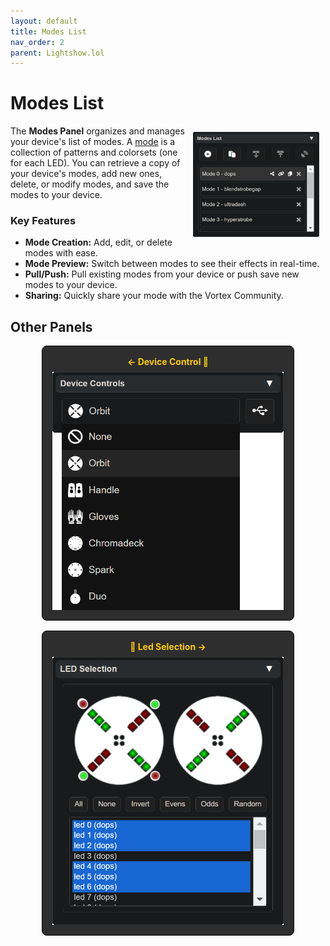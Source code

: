 ```yaml
---
layout: default
title: Modes List
nav_order: 2
parent: Lightshow.lol
---
```

<style>
  .panel-grid {
    display: grid;
    grid-template-columns: repeat(auto-fit, minmax(200px, 1fr));
    gap: 16px;
    margin: 0 auto;
    max-width: 80%;
    margin-top: 10px;
  }

  .panel-link {
    background-color: #2e2e2e;
    border-radius: 8px;
    text-decoration: none;
    color: #ffffff;
    padding: 16px;
    display: flex;
    flex-direction: column;
    align-items: center;
    transition: transform 0.2s;
    border: 1px solid #080808;
  }

  .panel-link:hover {
    transform: scale(1.02);
  }

  .panel-title {
    margin-bottom: 8px;
    font-weight: bold;
    color: #ffcc00;
  }

  .panel-img {
    max-width: 100%;
  }
</style>
# Modes List

<img style="float:right;max-width:40%;margin:10px;" src="assets/images/lightshow-lol-modes.png">

The **Modes Panel** organizes and manages your device's list of modes. A [mode](modes.html) is a collection of patterns and colorsets (one for each LED). You can retrieve a copy of your device's modes, add new ones, delete, or modify modes, and save the modes to your device.

### Key Features

- **Mode Creation:** Add, edit, or delete modes with ease.
- **Mode Preview:** Switch between modes to see their effects in real-time.
- **Pull/Push:** Pull existing modes from your device or push save new modes to your device.
- **Sharing:** Quickly share your mode with the Vortex Community.

## Other Panels

<div class="panel-grid">
  <a href="lightshow_lol_device_controls.html" class="panel-link">
    <span class="panel-title">← Device Control 🔗</span>
    <img src="assets/images/lightshow-lol-device.png" class="panel-img">
  </a>
  <a href="lightshow_lol_led_selection.html" class="panel-link">
    <span class="panel-title">🔗 Led Selection →</span>
    <img src="assets/images/lightshow-lol-led-select.png" class="panel-img">
  </a>
</div>

